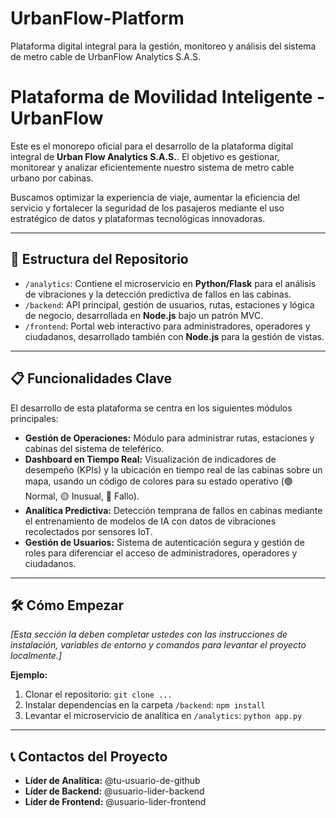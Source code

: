 # UrbanFlow-Platform
Plataforma digital integral para la gestión, monitoreo y análisis del sistema de metro cable de UrbanFlow Analytics S.A.S.
# Plataforma de Movilidad Inteligente - UrbanFlow 

Este es el monorepo oficial para el desarrollo de la plataforma digital integral de **Urban Flow Analytics S.A.S.**. El objetivo es gestionar, monitorear y analizar eficientemente nuestro sistema de metro cable urbano por cabinas.

Buscamos optimizar la experiencia de viaje, aumentar la eficiencia del servicio y fortalecer la seguridad de los pasajeros mediante el uso estratégico de datos y plataformas tecnológicas innovadoras.

---

## 🚀 Estructura del Repositorio

* `/analytics`: Contiene el microservicio en **Python/Flask** para el análisis de vibraciones y la detección predictiva de fallos en las cabinas.
* `/backend`: API principal, gestión de usuarios, rutas, estaciones y lógica de negocio, desarrollada en **Node.js** bajo un patrón MVC.
* `/frontend`: Portal web interactivo para administradores, operadores y ciudadanos, desarrollado también con **Node.js** para la gestión de vistas.

---

## 📋 Funcionalidades Clave

El desarrollo de esta plataforma se centra en los siguientes módulos principales:

* **Gestión de Operaciones:** Módulo para administrar rutas, estaciones y cabinas del sistema de teleférico.
* **Dashboard en Tiempo Real:** Visualización de indicadores de desempeño (KPIs) y la ubicación en tiempo real de las cabinas sobre un mapa, usando un código de colores para su estado operativo (🟢 Normal, 🟡 Inusual, 🔴 Fallo).
* **Analítica Predictiva:** Detección temprana de fallos en cabinas mediante el entrenamiento de modelos de IA con datos de vibraciones recolectados por sensores IoT.
* **Gestión de Usuarios:** Sistema de autenticación segura y gestión de roles para diferenciar el acceso de administradores, operadores y ciudadanos.

---

## 🛠️ Cómo Empezar

*[Esta sección la deben completar ustedes con las instrucciones de instalación, variables de entorno y comandos para levantar el proyecto localmente.]*

**Ejemplo:**
1.  Clonar el repositorio: `git clone ...`
2.  Instalar dependencias en la carpeta `/backend`: `npm install`
3.  Levantar el microservicio de analítica en `/analytics`: `python app.py`

---

## 📞 Contactos del Proyecto

* **Líder de Analítica:** @tu-usuario-de-github
* **Líder de Backend:** @usuario-lider-backend
* **Líder de Frontend:** @usuario-lider-frontend
